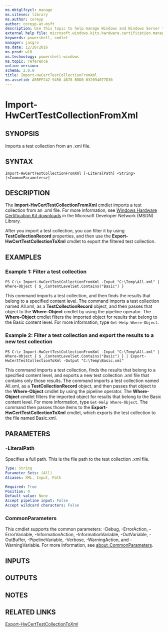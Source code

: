 ```yaml
---
ms.mktglfcycl: manage
ms.sitesec: library
ms.author: coreyp
author: coreyp-at-msft
description: Use this topic to help manage Windows and Windows Server technologies with Windows PowerShell.
external help file: microsoft.windows.kits.hardware.certification.management.dll-Help.xml
keywords: powershell, cmdlet
manager: jasgro
ms.date: 12/20/2016
ms.prod: w10
ms.technology: powershell-windows
ms.topic: reference
online version: 
schema: 2.0.0
title: Import-HwCertTestCollectionFromXml
ms.assetid: A5BFF242-9450-4678-B8D0-032094077D30
---
```


# Import-HwCertTestCollectionFromXml

## SYNOPSIS
Imports a test collection from an .xml file.

## SYNTAX

```
Import-HwCertTestCollectionFromXml [-LiteralPath] <String> [<CommonParameters>]
```

## DESCRIPTION
The **Import-HwCertTestCollectionFromXml** cmdlet imports a test collection from an .xml file.
For more information, see [Windows Hardware Certification Kit downloads](http://go.microsoft.com/fwlink/?LinkId=614978) in the Microsoft Developer Network (MSDN) Library.

After you import a test collection, you can filter it by using **TestCollectionRecord** properties, and then use the **Export-HwCertTestCollectionToXml** cmdlet to export the filtered test collection.

## EXAMPLES

### Example 1: Filter a test collection
```
PS C:\> Import-HwCertTestCollectionFromXml -Input "C:\Temp\All.xml" | Where-Object { $_.ContentLevelSet.Contains("Basic") }
```

This command imports a test collection, and then finds the results that belong to a specified content level.
The command imports a test collection named All.xml, as a **TestCollectionRecord** object, and then passes that object to the **Where-Object** cmdlet by using the pipeline operator.
The **Where-Object** cmdlet filters the imported object for results that belong to the Basic content level.
For more information, type `Get-Help Where-Object`.

### Example 2: Filter a test collection and export the results to a new test collection
```
PS C:\> Import-HwCertTestCollectionFromXml -Input "C:\Temp\All.xml" | Where-Object { $_.ContentLevelSet.Contains("Basic") } | Export-HwCertTestCollectionToXml -Output "C:\Temp\Basic.xml"
```

This command imports a test collection, finds the results that belong to a specified content level, and exports a new test collection .xml file that contains only those results.
The command imports a test collection named All.xml, as a **TestCollectionRecord** object, and then passes that object to the **Where-Object** cmdlet by using the pipeline operator.
The **Where-Object** cmdlet filters the imported object for results that belong to the Basic content level.
For more information, type `Get-Help Where-Object`.
The command then passes those items to the **Export-HwCertTestCollectionToXml** cmdlet, which exports the test collection to the file named Basic.xml.

## PARAMETERS

### -LiteralPath
Specifies a full path.
This is the file path to the test collection .xml file.

```yaml
Type: String
Parameter Sets: (All)
Aliases: XML, Input, Path

Required: True
Position: 0
Default value: None
Accept pipeline input: False
Accept wildcard characters: False
```

### CommonParameters
This cmdlet supports the common parameters: -Debug, -ErrorAction, -ErrorVariable, -InformationAction, -InformationVariable, -OutVariable, -OutBuffer, -PipelineVariable, -Verbose, -WarningAction, and -WarningVariable. For more information, see [about_CommonParameters](http://go.microsoft.com/fwlink/?LinkID=113216).

## INPUTS

## OUTPUTS

## NOTES

## RELATED LINKS

[Export-HwCertTestCollectionToXml](./Export-HwCertTestCollectionToXml.md)

